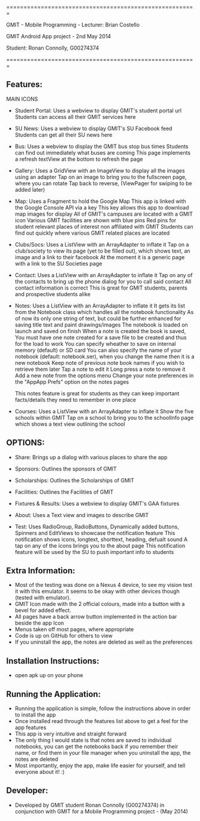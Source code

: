 =======================================================

GMIT - Mobile Programming - Lecturer: Brian Costello

GMIT Android App project - 2nd May 2014

Student: Ronan Connolly, G00274374

=======================================================
 
 Features:
 --------------------------
 MAIN ICONS
 *	Student Portal:
 	Uses a webview to display GMIT's student portal url
 	Students can access all their GMIT services here
 	
 *	SU News:
 	Uses a webview to display GMIT's SU Facebook feed
 	Students can get all their SU news here
 	
 *	Bus:
 	Uses a webview to display the GMIT bus stop bus times
 	Students can find out immediately what buses are coming
 	This page implements a refresh textView at the bottom to refresh the page
 	
 *	Gallery:
 	Uses a GridView with an ImageView to display all the images using an adapter
 	Tap on an image to bring you to the fullscreen page, where you can rotate
 	Tap back to reverse, (ViewPager for swiping to be added later)
 	
 *	Map:
 	Uses a Fragment to hold the Google Map
 	This app is linked with the Google Console API via a key
 	This key allows this app to download map images for display
 	All of GMIT's campuses are located with a GMIT icon
 	Various GMIT facilities are shown with blue pins
 	Red pins for student relevant places of interest non affiliated with GMIT
 	Students can find out quickly where various GMIT related places are located
 	
 *	Clubs/Socs:
 	Uses a ListView with an ArrayAdapter to inflate it
 	Tap on a club/society to view its page (yet to be filled out), which shows text, an image and a link to their facebook
 	At the moment it is a generic page with a link to the SU Societies page
 	
 	
 *	Contact:
 	Uses a ListView with an ArrayAdapter to inflate it
 	Tap on any of the contacts to bring up the phone dialog for you to call said contact
 	All contact information is correct
 	This is great for GMIT students, parents and prospective students alike
 	
 *	Notes:
 	Uses a ListView with an ArrayAdapter to inflate it
 	It gets its list from the Notebook class which handles all the notebook functionality
 	As of now its only one string of text, but could be further enhanced for saving title text and paint drawings/images
 	The notebook is loaded on launch and saved on finish
 	When a note is created the book is saved,
 	You must have one note created for a save file to be created and thus for the load to work
 	You can specify wheather to save on internal memory (default) or SD card
 	You can also specify the name of your notebook (default: notebook.ser), when you change the name then it is a new notebook
 	Keep note of previous note book names if you wish to retrieve them later
 	Tap a note to edit it
 	Long press a note to remove it
 	Add a new note from the options menu
 	Change your note preferences in the "AppApp Prefs" option on the notes pages
 	
 	This notes feature is great for students as they can keep important facts/details they need to remember in one place
 	
 	
 *	Courses:
 	Uses a ListView with an ArrayAdapter to inflate it
 	Show the five schools within GMIT
 	Tap on a school to bring you to the schoolInfo page which shows a text view outlining the school

OPTIONS: 
 --------------------------
 *	Share:
 	Brings up a dialog with various places to share the app
 	
 *	Sponsors:
 	Outlines the sponsors of GMIT
 	
 *	Scholarships:
 	Outlines the Scholarships of GMIT
 	
 *	Facilities:
 	Outlines the Facilities of GMIT
 		
 *	Fixtures & Results:
 	Uses a webview to display GMIT's GAA fixtures
 	
 *	About:
 	Uses a Text view and images to describe GMIT
 	
 *	Test:
 	Uses RadioGroup, RadioButtons, Dynamically added buttons, Spinners and EditViews to showcase the notification feature
 	This notification shows icons, longtext, shorttext, heading, defualt sound
 	A tap on any of the icons brings you to the about page
 	This notification feature will be used by the SU to push important info to students
 	
 	
 Extra Information:
 --------------------------
 *	Most of the testing was done on a Nexus 4 device, to see my vision test it with this emulator.
 	it seems to be okay with other devices though (tested with emulator).
 *	GMIT Icon made with the 2 official colours, made into a button with a bevel for added effect.
 *	All pages have a back arrow button implemented in the action bar beside the app Icon
 * 	Menus taken off most pages, where appropriate
 * 	Code is up on GitHub for others to view
 *	If you uninstall the app, the notes are deleted as well as the preferences
 
 
 Installation Instructions:
 --------------------------
 *	open apk up on your phone
 
 
 Running the Application:
 --------------------------
 *	Running the application is simple, follow the instructions above in order to install the app
 *	Once installed read through the features list above to get a feel for the app features
 *	This app is very intuitive and straight forward
 *	The only thing I would state is that notes are saved to individual notebooks,
 	you can get the notebooks back if you remember their name, or find them in your file manager
 	when you uninstall the app, the notes are deleted
 * 	Most importantly, enjoy the app, make life easier for yourself, and tell everyone about it! :)
 
 
  Developer:
 --------------------------
 *	Developed by GMIT student Ronan Connolly (G00274374) in conjunction with GMIT for a Mobile Programming project - (May 2014)
 
